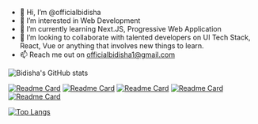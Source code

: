 - 👋 Hi, I’m @officialbidisha
- 👀 I’m interested in Web Development
- 🌱 I’m currently learning Next.JS, Progressive Web Application
- 💞️ I’m looking to collaborate with talented developers on UI Tech Stack, React, Vue or anything that involves new things to learn.
- 📫 Reach me out on officialbidisha1@gmail.com

![Bidisha's GitHub stats](https://github-readme-stats.vercel.app/api?username=officialbidisha&show_icons=true&theme=radical)

[![Readme Card](https://github-readme-stats.vercel.app/api/pin/?username=officialbidisha&repo=Codechef-Notifier-Ext)](https://github.com/officialbidisha/Codechef-Notifier-Ext)
[![Readme Card](https://github-readme-stats.vercel.app/api/pin/?username=officialbidisha&repo=KanbanUI)](https://github.com/officialbidisha/KanbanUI)
[![Readme Card](https://github-readme-stats.vercel.app/api/pin/?username=officialbidisha&repo=FlyM)](https://github.com/officialbidisha/FlyM)
[![Readme Card](https://github-readme-stats.vercel.app/api/pin/?username=officialbidisha&repo=Slack-Clone)](https://github.com/officialbidisha/Slack-Clone)
[![Readme Card](https://github-readme-stats.vercel.app/api/pin/?username=officialbidisha&repo=CustomToastWithReact)](https://github.com/officialbidisha/CustomToastWithReact)

[![Top Langs](https://github-readme-stats.vercel.app/api/top-langs/?username=officialbidisha&layout=compact)](https://github.com/officialbidisha/github-readme-stats)


<!---
officialbidisha/officialbidisha is a ✨ special ✨ repository because its `README.md` (this file) appears on your GitHub profile.
You can click the Preview link to take a look at your changes.
--->
